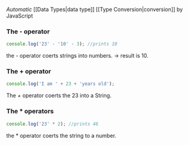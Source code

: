 *Automatic* [[Data Types|data type]] [[Type Conversion|conversion]] by JavaScript
### The - operator

```javascript
console.log('23' - '10' - 3); //prints 10
```

the *-* operator coerts strings into numbers. -> result is 10.

### The + operator

```javascript
console.log('I am ' + 23 + 'years old');
```

The *+* operator coerts the 23 into a String.

### The * operators

```javascript
console.log('23' * 2); //prints 46
```

the * operator coerts the string to a number.
